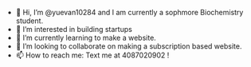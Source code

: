 - 👋 Hi, I’m @yuevan10284 and I am currently a sophmore Biochemistry student.
- 👀 I’m interested in building startups
- 🌱 I’m currently learning to make a website. 
- 💞️ I’m looking to collaborate on making a subscription based website. 
- 📫 How to reach me: Text me at 4087020902 !
<!---
yuevan10284/yuevan10284 is a ✨ special ✨ repository because its `README.md` (this file) appears on your GitHub profile.
You can click the Preview link to take a look at your changes.
--->

